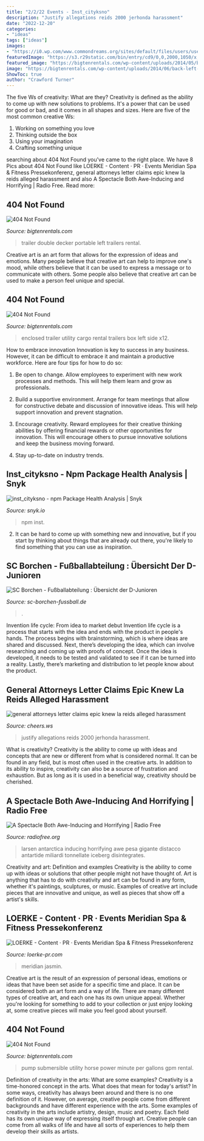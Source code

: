 ```yaml
---
title: "2/2/22 Events - Inst_cityksno"
description: "Justify allegations reids 2000 jerhonda harassment"
date: "2022-12-20"
categories:
- "ideas"
tags: ["ideas"]
images:
- "https://i0.wp.com/www.commondreams.org/sites/default/files/users/user1368/paris_larsen_612943636.jpg?resize=500%2C375&amp;ssl=1"
featuredImage: "https://s3.r29static.com/bin/entry/cd9/0,0,2000,1050/x,80/1838530/image.jpg"
featured_image: "https://bigtenrentals.com/wp-content/uploads/2014/05/blue-6ft-x-12ft-enclosed-utility-trailer.jpg"
image: "https://bigtenrentals.com/wp-content/uploads/2014/06/back-left-portable-double-decker-party-trailer.jpg"
ShowToc: true
author: "Crawford Turner"
---
```



The five Ws of creativity: What are they?
Creativity is defined as the ability to come up with new solutions to problems. It's a power that can be used for good or bad, and it comes in all shapes and sizes. Here are five of the most common creative Ws: 
1. Working on something you love 
2. Thinking outside the box 
3. Using your imagination 
4. Crafting something unique 

	

		
searching about 404 Not Found you've came to the right place. We have 8 Pics about 404 Not Found like LOERKE - Content · PR · Events Meridian Spa &amp; Fitness Pressekonferenz, general attorneys letter claims epic knew la reids alleged harassment and also A Spectacle Both Awe-Inducing and Horrifying | Radio Free. Read more:
		
    
## 404 Not Found

<img loading=lazy src="https://bigtenrentals.com/wp-content/uploads/2014/06/back-left-portable-double-decker-party-trailer.jpg" onerror="this.onerror=null;this.src='https://tse2.mm.bing.net/th?id=OIP.y-c0KlwHzjXbqxFeZpqkmQHaGK&amp;pid=15.1';" alt="404 Not Found">

_Source: bigtenrentals.com_

>trailer double decker portable left trailers rental. 

	

Creative art is an art form that allows for the expression of ideas and emotions. Many people believe that creative art can help to improve one's mood, while others believe that it can be used to express a message or to communicate with others. Some people also believe that creative art can be used to make a person feel unique and special.

    
## 404 Not Found

<img loading=lazy src="https://bigtenrentals.com/wp-content/uploads/2014/05/blue-6ft-x-12ft-enclosed-utility-trailer.jpg" onerror="this.onerror=null;this.src='https://tse3.mm.bing.net/th?id=OIP.eeHdafcq4qLEoxPJh3eYpwHaFl&amp;pid=15.1';" alt="404 Not Found">

_Source: bigtenrentals.com_

>enclosed trailer utility cargo rental trailers box left side x12. 

	

How to embrace innovation
Innovation is key to success in any business. However, it can be difficult to embrace it and maintain a productive workforce. Here are four tips for how to do so:
1) Be open to change. Allow employees to experiment with new work processes and methods. This will help them learn and grow as professionals.

2) Build a supportive environment. Arrange for team meetings that allow for constructive debate and discussion of innovative ideas. This will help support innovation and prevent stagnation.

3) Encourage creativity. Reward employees for their creative thinking abilities by offering financial rewards or other opportunities for innovation. This will encourage others to pursue innovative solutions and keep the business moving forward.

4) Stay up-to-date on industry trends.

    
## Inst_cityksno - Npm Package Health Analysis | Snyk

<img loading=lazy src="https://res.cloudinary.com/hl8zoliad/raw/upload/npm/inst_cityksno.png" onerror="this.onerror=null;this.src='https://tse3.mm.bing.net/th?id=OIP.G2ps632KWS8Y4jN5bbp4FgHaD4&amp;pid=15.1';" alt="inst_cityksno - npm Package Health Analysis | Snyk">

_Source: snyk.io_

>npm inst. 

	

2. It can be hard to come up with something new and innovative, but if you start by thinking about things that are already out there, you're likely to find something that you can use as inspiration. 

    
## SC Borchen - Fußballabteilung : Übersicht Der D-Junioren

<img loading=lazy src="https://www.sc-borchen-fussball.de/images/1718_D-Junioren.jpg" onerror="this.onerror=null;this.src='https://tse4.mm.bing.net/th?id=OIP.rrB-Z-6xwqiQL1jLcgNrHgHaE8&amp;pid=15.1';" alt="SC Borchen - Fußballabteilung : Übersicht der D-Junioren">

_Source: sc-borchen-fussball.de_

>. 

	

Invention life cycle: From idea to market debut
Invention life cycle is a process that starts with the idea and ends with the product in people's hands. The process begins with brainstorming, which is where ideas are shared and discussed. Next, there’s developing the idea, which can involve researching and coming up with proofs of concept. Once the idea is developed, it needs to be tested and validated to see if it can be turned into a reality. Lastly, there’s marketing and distribution to let people know about the product.

    
## General Attorneys Letter Claims Epic Knew La Reids Alleged Harassment

<img loading=lazy src="https://s3.r29static.com/bin/entry/cd9/0,0,2000,1050/x,80/1838530/image.jpg" onerror="this.onerror=null;this.src='https://tse3.mm.bing.net/th?id=OIP.ceeYMP5SxFx3pAYDDwY5zwHaD4&amp;pid=15.1';" alt="general attorneys letter claims epic knew la reids alleged harassment">

_Source: cheers.ws_

>justify allegations reids 2000 jerhonda harassment. 

	

What is creativity?
Creativity is the ability to come up with ideas and concepts that are new or different from what is considered normal. It can be found in any field, but is most often used in the creative arts. In addition to its ability to inspire, creativity can also be a source of frustration and exhaustion. But as long as it is used in a beneficial way, creativity should be cherished.

    
## A Spectacle Both Awe-Inducing And Horrifying | Radio Free

<img loading=lazy src="https://i0.wp.com/www.commondreams.org/sites/default/files/users/user1368/paris_larsen_612943636.jpg?resize=500%2C375&amp;ssl=1" onerror="this.onerror=null;this.src='https://tse3.mm.bing.net/th?id=OIP.vEHznyoXWw3g1hDZpFgMCAHaFj&amp;pid=15.1';" alt="A Spectacle Both Awe-Inducing and Horrifying | Radio Free">

_Source: radiofree.org_

>larsen antarctica inducing horrifying awe pesa gigante distacco antartide miliardi tonnellate iceberg disintegrates. 

	

Creativity and art: Definition and examples
Creativity is the ability to come up with ideas or solutions that other people might not have thought of. Art is anything that has to do with creativity and art can be found in any form, whether it's paintings, sculptures, or music. Examples of creative art include pieces that are innovative and unique, as well as pieces that show off a artist's skills.

    
## LOERKE - Content · PR · Events Meridian Spa &amp; Fitness Pressekonferenz

<img loading=lazy src="http://www.loerke-pr.com/lib/files/meridian_jasmin-wagner_zengarten.jpg" onerror="this.onerror=null;this.src='https://tse1.mm.bing.net/th?id=OIP.9dZaMtM7Ufv1CZ9_vHT40QHaLH&amp;pid=15.1';" alt="LOERKE - Content · PR · Events Meridian Spa &amp; Fitness Pressekonferenz">

_Source: loerke-pr.com_

>meridian jasmin. 

	

Creative art is the result of an expression of personal ideas, emotions or ideas that have been set aside for a specific time and place. It can be considered both an art form and a way of life. There are many different types of creative art, and each one has its own unique appeal. Whether you're looking for something to add to your collection or just enjoy looking at, some creative pieces will make you feel good about yourself.

    
## 404 Not Found

<img loading=lazy src="https://bigtenrentals.com/wp-content/uploads/2014/07/one-quarter-horse-power-submersible-utility-pump-top.jpg" onerror="this.onerror=null;this.src='https://tse1.mm.bing.net/th?id=OIP.1QEH9B5cCYv7uPHTCJSIMQHaKA&amp;pid=15.1';" alt="404 Not Found">

_Source: bigtenrentals.com_

>pump submersible utility horse power minute per gallons gpm rental. 

	

Definition of creativity in the arts: What are some examples?
Creativity is a time-honored concept in the arts. What does that mean for today's artist? In some ways, creativity has always been around and there is no one definition of it. However, on average, creative people come from different backgrounds and have different experience with the arts. 
Some examples of creativity in the arts include artistry, design, music and poetry. Each field has its own unique way of expressing itself through art. Creative people can come from all walks of life and have all sorts of experiences to help them develop their skills as artists.

